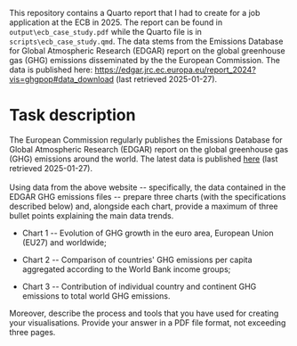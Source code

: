 This repository contains a Quarto report that I had to create for a job application at the ECB in 2025. The report can be found in `output\ecb_case_study.pdf` while the Quarto file is in `scripts\ecb_case_study.qmd`. The data stems from the Emissions Database for Global Atmospheric Research (EDGAR) report on the global greenhouse gas (GHG) emissions disseminated by the the European Commission. The data is published here: https://edgar.jrc.ec.europa.eu/report_2024?vis=ghgpop#data_download (last retrieved 2025-01-27).

# Task description

The European Commission regularly publishes the Emissions Database for Global Atmospheric Research (EDGAR) report on the global greenhouse gas (GHG) emissions around the world. The latest data is published [here](https://edgar.jrc.ec.europa.eu/report_2024?vis=ghgpop#data_download) (last retrieved 2025-01-27).\
\
Using data from the above website -- specifically, the data contained in the EDGAR GHG emissions files -- prepare three charts (with the specifications described below) and, alongside each chart, provide a maximum of three bullet points explaining the main data trends.

-   Chart 1 -- Evolution of GHG growth in the euro area, European Union (EU27) and worldwide;

-   Chart 2 -- Comparison of countries' GHG emissions per capita aggregated according to the World Bank income groups;

-   Chart 3 -- Contribution of individual country and continent GHG emissions to total world GHG emissions.

Moreover, describe the process and tools that you have used for creating your visualisations. Provide your answer in a PDF file format, not exceeding three pages.
